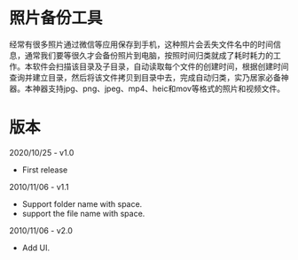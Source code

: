# 照片备份工具
经常有很多照片通过微信等应用保存到手机，这种照片会丢失文件名中的时间信息，通常我们要等很久才会备份照片到电脑，按照时间归类就成了耗时耗力的工作。本软件会扫描该目录及子目录，自动读取每个文件的创建时间，根据创建时间查询并建立目录，然后将该文件拷贝到目录中去，完成自动归类，实乃居家必备神器。本神器支持jpg、png、jpeg、mp4、heic和mov等格式的照片和视频文件。

# 版本
2020/10/25 - v1.0 
- First release

2010/11/06 - v1.1
- Support folder name with space.  
- support the file name with space.

2010/11/06 - v2.0  
- Add UI.
